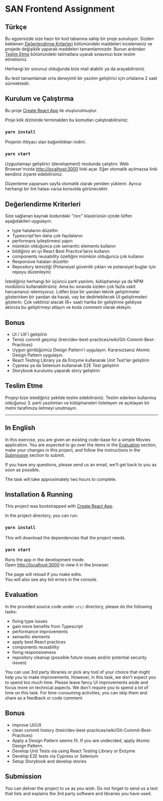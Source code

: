 # SAN Frontend Assignment

## Türkçe

Bu egzersizde size hazır bir kod tabanına sahip bir proje sunuluyor. Sizden beklenen [Değerlendirme Kriterleri](#değerlendirme-kriterleri) bölümündeki maddeleri incelemeniz ve projede değişiklik yaparak maddeleri tamamlamnızdır. Bunun ardından [Teslim Etme](#teslim-etme) bölümündeki talimatlara uyarak sınavınızı bize teslim etmelisiniz.


Herhangi bir sorunuz olduğunda bize mail atabilir ya da arayabilirsiniz.

Bu testi tamamlamak orta deneyimli bir yazılım geliştirici için ortalama 2 saat sürmektedir.

## Kurulum ve Çalıştırma
Bu proje [Create React App](https://github.com/facebook/create-react-app) ile oluşturulmuştur.

Proje kök dizininde terminalden bu komutları çalıştırabilirsiniz:

### `yarn install`

Projenin ihtiyacı olan bağımlılıkları indirir.

### `yarn start`

Uyguolamayı geliştirici (development) modunda çalıştırır.
Web Browser'ınızda [http://localhost:3000](http://localhost:3000) linki açar. Eğer otomatik açılmazsa linki kendiniz ziyaret edebilirsiniz.

Düzenleme yaparsanı sayfa otomatik olarak yeniden yüklenir.
Ayrıca herhangi bir lint hatası varsa konsolda görünecektir.

## Değerlendirme Kriterleri

Size sağlanan kaynak kodundaki "/src" klasörünün içinde lütfen aşağıdakileri uygulayın:

- type hatalarını düzeltin
- Typescript'ten daha çok faydalanın
- performans iyileştirmesi yapın
- mümkün olduğunca çok semantic elements kullanın
- bildiğiniz en iyi React Best Practice'larını kullanın
- components reusability özelliğini mümkün olduğunca çok kullanın
- Responsive hataları düzeltin
- Repository temizliği (Potansiyel güvenlik çıkları ve potansiyel buglar için repoyu düzenleyin)

İstediğiniz herhangi bir üçüncü parti yazılımı, kütüphaneyi ya da NPM modülünü kullanabilirsiniz. Ama bu sınavda sizden çok fazla vakit harcamanızı istemiyoruz. Lütfen bize bir yandan teknik geliştirmeler gösterirken bir yandan da havalı, vay be dedirtebilecek UI geliştirmeleri gösterin. Çok vaktinizi alacak (6+ saat) harika bir geliştirme geldiyse aklınıza bu geliştirmeyi atlayın ve koda comment olarak ekleyin.

## Bonus
- UI / UX'i geliştirin
- Temiz commit geçmişi (trein/dev-best-practices/wiki/Git-Commit-Best-Practices)
- Uygun gördüğümüz Design Pattern'i uygulayın. Kararsızsanız Atomic Design Pattern uygulayın.
- React Testing Library ya da Enzyme kullanarak Unit Test'ler geliştirin
- Cypress ya da Selenium kullanarak E2E Test geliştirin
- Storybook kurulumu yaparak story geliştirin

## Teslim Etme

Projeyi bize istediğiniz şekilde teslim edebilirsiniz. Teslim ederken kullanmış olduğunuz 3. parti yazılımları ve kütüphaneleri listeleyen ve açıklayan bir metni tarafımıza iletmeyi unutmayın.
_____________________________________________

## In English

In this exercise, you are given an existing code-base for a simple Movies application. You are expected to go over the items in the [Evaluation](#evaluation) section, make your changes in this project, and follow the instructions in the [Submission](#submission) section to submit. 

If you have any questions, please send us an email, we'll get back to you as soon as possible. 

The task will take approximately two hours to complete.

## Installation & Running

This project was bootstrapped with [Create React App](https://github.com/facebook/create-react-app).

In the project directory, you can run:

### `yarn install`

This will download the dependencies that the project needs.

### `yarn start`

Runs the app in the development mode.\
Open [http://localhost:3000](http://localhost:3000) to view it in the browser.

The page will reload if you make edits.\
You will also see any lint errors in the console.

## Evaluation 

In the provided source code under `src/` directory, please do the following tasks:

- fixing type issues
- gain more benefits from Typescript
- performance improvements
- semantic elements
- apply best React practices
- components reusability
- fixing responsiveness
- repository cleanup (possible future issues and/or potential security issues)

You can use 3rd party libraries or pick any tool of your choice that might help you to make improvements. However, in this task, we don't expect you to spend too much time. Please leave fancy UI improvements aside and focus more on technical aspects. We don't require you to spend a lot of time on this task. For time-consuming activities, you can skip them and share as a feedback or code comment.

## Bonus
- improve UI/UX
- clean commit history (trein/dev-best-practices/wiki/Git-Commit-Best-Practices)
- Apply a Design Pattern seems fit. If you are undecided, apply Atomic Design Pattern.
- Develop Unit Tests via using React Testing Library or Enzyme
- Develop E2E tests via Cypress or Selenium
- Setup Storybook and develop stories

## Submission

You can deliver the project to us as you wish. Do not forget to send us a text that lists and explains the 3rd party software and libraries you have used.